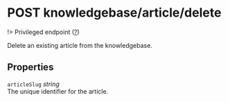 # <span class="badge badge-light">POST</span> <span class="badge badge-light">knowledgebase/article/delete</span>

!> Privileged endpoint ([?](privileged.md))

Delete an existing article from the knowledgebase.

## Properties

`articleSlug` *string*  
The unique identifier for the article.


